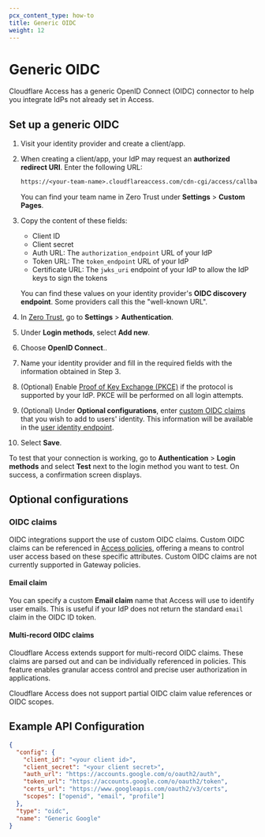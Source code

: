 ```yaml
---
pcx_content_type: how-to
title: Generic OIDC
weight: 12
---
```


# Generic OIDC

Cloudflare Access has a generic OpenID Connect (OIDC) connector to help you integrate IdPs not already set in Access.

## Set up a generic OIDC

1. Visit your identity provider and create a client/app.

2. When creating a client/app, your IdP may request an **authorized redirect URI**. Enter the following URL:

    ```txt
    https://<your-team-name>.cloudflareaccess.com/cdn-cgi/access/callback
    ```

    You can find your team name in Zero Trust under **Settings** > **Custom Pages**.

3. Copy the content of these fields:

   - Client ID
   - Client secret
   - Auth URL: The `authorization_endpoint` URL of your IdP
   - Token URL: The `token_endpoint` URL of your IdP
   - Certificate URL: The `jwks_uri` endpoint of your IdP to allow the IdP keys to sign the tokens

   You can find these values on your identity provider's **OIDC discovery endpoint**. Some providers call this the "well-known URL".

4. In [Zero Trust](https://one.dash.cloudflare.com), go to **Settings** > **Authentication**.

5. Under **Login methods**, select **Add new**.

6. Choose **OpenID Connect**..

7. Name your identity provider and fill in the required fields with the information obtained in Step 3.

8. (Optional) Enable [Proof of Key Exchange (PKCE)](https://www.oauth.com/oauth2-servers/pkce/) if the protocol is supported by your IdP. PKCE will be performed on all login attempts.

9. (Optional) Under **Optional configurations**, enter [custom OIDC claims](#oidc-claims) that you wish to add to users' identity. This information will be available in the [user identity endpoint](/cloudflare-one/identity/authorization-cookie/application-token/#user-identity).

10. Select **Save**.

To test that your connection is working, go to **Authentication** > **Login methods** and select **Test** next to the login method you want to test. On success, a confirmation screen displays.

## Optional configurations

### OIDC claims

OIDC integrations support the use of custom OIDC claims. Custom OIDC claims can be referenced in [Access policies](/cloudflare-one/policies/access/), offering a means to control user access based on these specific attributes. Custom OIDC claims are not currently supported in Gateway policies.

#### Email claim

You can specify a custom **Email claim** name that Access will use to identify user emails. This is useful if your IdP does not return the standard `email` claim in the OIDC ID token.

#### Multi-record OIDC claims

Cloudflare Access extends support for multi-record OIDC claims. These claims are parsed out and can be individually referenced in policies. This feature enables granular access control and precise user authorization in applications.

Cloudflare Access does not support partial OIDC claim value references or OIDC scopes.

## Example API Configuration

```json
{
  "config": {
    "client_id": "<your client id>",
    "client_secret": "<your client secret>",
    "auth_url": "https://accounts.google.com/o/oauth2/auth",
    "token_url": "https://accounts.google.com/o/oauth2/token",
    "certs_url": "https://www.googleapis.com/oauth2/v3/certs",
    "scopes": ["openid", "email", "profile"]
  },
  "type": "oidc",
  "name": "Generic Google"
}
```
